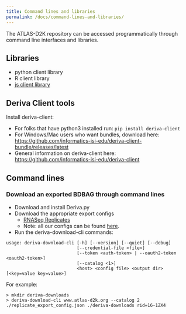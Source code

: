 ```yaml
---
title: Command lines and libraries
permalink: /docs/command-lines-and-libraries/
---
```


The ATLAS-D2K repository can be accessed programmatically through command line interfaces and libraries.

## Libraries 
* python client library
* R client library
* [js client library](https://github.com/informatics-isi-edu/ermrestjs)

## Deriva Client tools 
Install deriva-client:
- For folks that have python3 installed run: `pip install deriva-client`  
- For Windows/Mac users who want bundles, download here: https://github.com/informatics-isi-edu/deriva-client-bundle/releases/latest
- General information on deriva-client here: https://github.com/informatics-isi-edu/deriva-client  

## Command lines 

### Download an exported BDBAG through command lines
- Download and install Deriva.py 
- Download the appropriate export configs  
  - [RNASeq Replicates](https://github.com/informatics-isi-edu/gudmap-rbk/blob/master/config/replicate_export_config.json)
  - Note: all our configs can be found [here](https://github.com/informatics-isi-edu/gudmap-rbk/tree/master/config).
- Run the deriva-download-cli commands: 
```
usage: deriva-download-cli [-h] [--version] [--quiet] [--debug]
                           [--credential-file <file>]
                           [--token <auth-token> | --oauth2-token <oauth2-token>]
                           [--catalog <1>]
                           <host> <config file> <output dir> [<key=value key=value>]
```
For example:
```
> mkdir deriva-downloads
> deriva-download-cli www.atlas-d2k.org --catalog 2 ./replicate_export_config.json ./deriva-downloads rid=16-1ZX4
```
